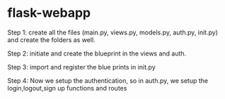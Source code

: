# flask-webapp

Step 1: create all the files (main.py, views.py, models.py, auth.py, init.py) and create the folders as well.

Step 2: initiate and create the blueprint in the views and auth.

Step 3: import and register the blue prints in init.py

Step 4: Now we setup the authentication, so in auth.py, we setup the login,logout,sign up functions and routes
